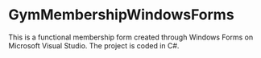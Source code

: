 # GymMembershipWindowsForms
This is a functional membership form created through Windows Forms on Microsoft Visual Studio. 
The project is coded in C#.

